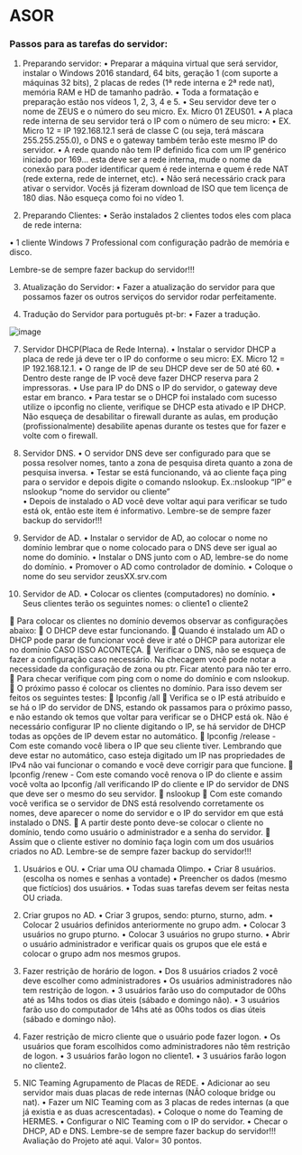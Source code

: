 # ASOR 

### Passos para as tarefas do servidor:
1.	Preparando servidor:
•	Preparar a máquina virtual que será servidor, instalar o Windows 2016 standard, 64 bits, geração 1 (com suporte a máquinas 32 bits), 2 placas de redes (1ª rede interna e 2ª rede nat), memória RAM e HD de tamanho padrão.
•	Toda a formatação e preparação estão nos vídeos 1, 2, 3, 4 e 5.
•	Seu servidor deve ter o nome de ZEUS e o número do seu micro. Ex. Micro 01 ZEUS01. 
•	A placa rede interna de seu servidor terá o IP com o número de seu micro: 
•	EX. Micro 12 = IP 192.168.12.1 será de classe C (ou seja, terá máscara 255.255.255.0), o DNS e o gateway também terão este mesmo IP do servidor.
•	A rede quando não tem IP definido fica com um IP genérico iniciado por 169... esta deve ser a rede interna, mude o nome da conexão para poder identificar quem é rede interna e quem é rede NAT (rede externa, rede de internet, etc).
•	Não será necessário crack para ativar o servidor. Vocês já fizeram download de ISO que tem licença de 180 dias. Não esqueça como foi no vídeo 1.

2.	Preparando Clientes:
•	Serão instalados 2 clientes todos eles com placa de rede interna: 

•	1 cliente Windows 7 Professional com configuração padrão de memória e disco. 

Lembre-se de sempre fazer backup do servidor!!!

3.	Atualização do Servidor:
•	Fazer a atualização do servidor para que possamos fazer os outros serviços do servidor rodar perfeitamente.

5.	Tradução do Servidor para português pt-br:
•	Fazer a tradução.


![image](https://github.com/marcioclay/ASOR---Windows-Server/assets/48799029/501c7201-3ed9-4d8e-ae8d-bf176cec6d8e)





7.	Servidor DHCP(Placa de Rede Interna).
•	Instalar o servidor DHCP a placa de rede já deve ter o IP do conforme o seu micro: EX. Micro 12 = IP 192.168.12.1.
•	O range de IP de seu DHCP deve ser de 50 até 60.
•	Dentro deste range de IP você deve fazer DHCP reserva para 2 impressoras.
•	Use para IP do DNS o IP do servidor, o gateway deve estar em branco.
•	Para testar se o DHCP foi instalado com sucesso utilize o ipconfig no cliente, verifique se DHCP esta ativado e IP DHCP. Não esqueça de desabilitar o firewall durante as aulas, em produção (profissionalmente) desabilite apenas durante os testes que for fazer e volte com o firewall.






8.	Servidor DNS. 
•	O servidor DNS deve ser configurado para que se possa resolver nomes, tanto a zona de pesquisa direta quanto a zona de pesquisa inversa.
•	Testar se está funcionando, vá ao cliente faça ping para o servidor e depois digite o comando nslookup. Ex.:nslookup “IP” e nslookup “nome do servidor ou cliente”                              
•	Depois de instalado o AD você deve voltar aqui para verificar se tudo está ok, então este item é informativo.
Lembre-se de sempre fazer backup do servidor!!!
9.	Servidor de AD.
•	Instalar o servidor de AD, ao colocar o nome no domínio lembrar que o nome colocado para o DNS deve ser igual ao nome do domínio.
•	Instalar o DNS junto com o AD, lembre-se do nome do domínio.
•	Promover o AD como controlador de domínio.
•	Coloque o nome do seu servidor zeusXX.srv.com

10.	Servidor de AD.
•	Colocar os clientes (computadores) no domínio.
•	Seus clientes terão os seguintes nomes:
o	cliente1
o	cliente2

	Para colocar os clientes no domínio devemos observar as configurações abaixo:
	O DHCP deve estar funcionando.
	Quando é instalado um AD o DHCP pode parar de funcionar você deve ir até o DHCP para autorizar ele no domínio CASO ISSO ACONTEÇA.
	Verificar o DNS, não se esqueça de fazer a configuração caso necessário. Na checagem você pode notar a necessidade da configuração de zona ou ptr. Ficar atento para não ter erro.
	Para checar verifique com ping com o nome do domínio e com nslookup.
	O próximo passo é colocar os clientes no domínio. Para isso devem ser feitos os seguintes testes:
	Ipconfig /all 
	Verifica se o IP está atribuído e se há o IP do servidor de DNS, estando ok passamos para o próximo passo, e não estando ok temos que voltar para verificar se o DHCP está ok. Não é necessário configurar IP no cliente digitando o IP, se há servidor de DHCP todas as opções de IP devem estar no automático.
	Ipconfig /release - Com este comando você libera o IP que seu cliente tiver. Lembrando que deve estar no automático, caso esteja digitado um IP nas propriedades de IPv4 não vai funcionar o comando e você deve corrigir para que funcione.
	Ipconfig /renew - Com este comando você renova o IP do cliente e assim você volta ao Ipconfig /all verificando IP do cliente e IP do servidor de DNS que deve ser o mesmo do seu servidor.
	nslookup
	Com este comando você verifica se o servidor de DNS está resolvendo corretamente os nomes, deve aparecer o nome do servidor e o IP do servidor em que está instalado o DNS.
	A partir deste ponto deve-se colocar o cliente no domínio, tendo como usuário o administrador e a senha do servidor.
	Assim que o cliente estiver no domínio faça login com um dos usuários criados no AD.
Lembre-se de sempre fazer backup do servidor!!!
1.	Usuários e OU.
•	Criar uma OU chamada Olimpo.
•	Criar 8 usuários. (escolha os nomes e senhas a vontade)
•	Preencher os dados (mesmo que fictícios) dos usuários.
•	Todas suas tarefas devem ser feitas nesta OU criada.

1.	Criar grupos no AD.
•	Criar 3 grupos, sendo: pturno, sturno, adm.
•	Colocar 2 usuários definidos anteriormente no grupo adm.
•	Colocar 3 usuários no grupo pturno.
•	Colocar 3 usuários no grupo sturno.
•	Abrir o usuário administrador e verificar quais os grupos que ele está e colocar o grupo adm nos mesmos grupos.

2.	Fazer restrição de horário de logon.
•	Dos 8 usuários criados 2 você deve escolher como administradores 
•	Os usuários administradores não tem restrição de logon.
•	3 usuários farão uso do computador de 00hs até as 14hs todos os dias úteis (sábado e domingo não).
•	3 usuários farão uso do computador de 14hs até as 00hs todos os dias úteis (sábado e domingo não).

3.	Fazer restrição de micro cliente que o usuário pode fazer logon.
•	Os usuários que foram escolhidos como administradores não têm restrição de logon.
•	3 usuários farão logon no cliente1.
•	3 usuários farão logon no cliente2.

4.	NIC Teaming   Agrupamento de Placas de REDE.
•	Adicionar ao seu servidor mais duas placas de rede internas (NÃO coloque bridge ou nat).
•	Fazer um NIC Teaming com as 3 placas de redes internas (a que já existia e as duas acrescentadas).
•	Coloque o nome do Teaming de HERMES.
•	Configurar o NIC Teaming com o IP do servidor.
•	Checar o DHCP, AD e DNS.
Lembre-se de sempre fazer backup do servidor!!! 	
Avaliação do Projeto até aqui. Valor= 30 pontos.

